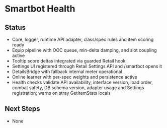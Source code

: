 # Smartbot Health

## Status
- Core, logger, runtime API adapter, class/spec rules and item scoring ready
- Equip pipeline with OOC queue, min-delta damping, and slot coupling active
- Tooltip score deltas integrated via guarded Retail hook
- Settings UI registered through Retail Settings API and /smartbot opens it
- DetailsBridge with fallback internal meter operational
- Online learner with per-spec weights and persistence active
- Health checks validate API availability, interface version, load order, combat safety, DB schema version, adapter usage and Settings registration; warns on stray GetItemStats locals

## Next Steps
- None

